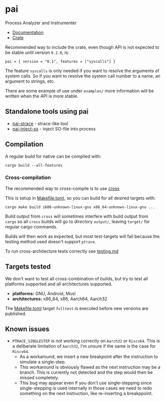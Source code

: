 # pai

Process Analyzer and Instrumenter

- [Documentation](https://docs.rs/pai/latest)
- [Crate](https://crates.io/crates/pai)

Recommended way to include the crate, even though API is not expected to be
stable until version `0.2.0`, is:

~~~{.toml}
pai = { version = "0.1", features = ["syscalls"] }
~~~

The feature `syscalls` is only needed if you want to resolve the arguments of
system calls. So if you want to resolve the system call number to a name, an
argument to strings, etc.

There are some example of use under `examples/` more information will be written
when the API is more stable.

## Standalone tools using pai

- [pai-strace](https://github.com/rstenvi/pai-strace) - strace-like tool
- [pai-inject-so](https://github.com/rstenvi/pai-inject-so) - inject SO-file into process

## Compilation

A regular build for native can be compiled with:

~~~{.bash}
cargo build --all-features
~~~

### Cross-compilation

The recommended way to cross-compile is to use
[cross](https://github.com/cross-rs/cross)

This is setup in [Makefile.toml](Makefile.toml), so you can build for all
desired targets with:

~~~{.bash}
cargo make build i686-unknown-linux-gnu x86_64-unknown-linux-gnu ...
~~~

Build output from `cross` will sometimes interfere with build output from
`cargo` so all `cross` builds will go to directory `output/`, leaving `target/`
for regular cargo commands.

Builds will then work as expected, but most test-targets will fail because the
testing method used doesn't support `ptrace`.

To run cross-architecture tests correctly see [testing.md](testing.md)

## Targets tested

We don't want to test all cross-combination of builds, but try to test all
platforms supported and all architectures supported.

- **platforms:** GNU, Android, Musl
- **architectures:** x86_64, x86, Aarch64, Aarch32

The [Makefile.toml](Makefile.toml) target `fulltest` is executed before new
versions are published.

## Known issues

- `PTRACE_SINGLESTEP` is not working correctly on `Aarch32` or `Riscv64`. This
  is a deliberate limitation of `Aarch32`, I'm unsure if the same is the case
  for `Riscv64`.
  - As a workaround, we insert a new breakpoint after the instruction to
    simulate a single-step.
  - This workaround is obviously flawed as the next instruction may be a branch.
    This is currently not detected and the step would then be missed completely.
  - This bug may appear even if you don't use single-stepping since
    single-stepping is used internally in those cases we need to redo something
    on the next instruction, like re-inserting a breakppoint.
